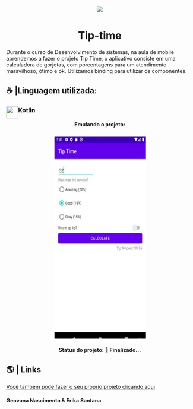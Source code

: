   <h1 align="center">
<img heigt="150" width="60"  src="https://simpleicons.org/icons/android.svg">
</h1>

<h1 align="center">Tip-time </h1>



<p>Durante o curso de Desenvolvimento de sistemas, na aula de mobile aprendemos a fazer o projeto Tip Time, o aplicativo consiste em uma calculadora de gorjetas, com porcentagens para um atendimento maravilhoso, ótimo e ok. Utilizamos binding para utilizar os componentes. </p>

## ☕ |Linguagem utilizada: 
<div>
<img src="https://skillicons.dev/icons?i=kotlin" width=32 height=32 align="left">
  <h3 align="left">Kotlin</h3>
</div>



<h4 align="center"> Emulando o projeto:</h4>
<div  align="center">
<img src="./img/imgemulado.jpeg" height="550px" width="250px">
</div>

<h4 align="center"> 
	Status do projeto: 🚀 Finalizado... 
</h4>



## 🌎 | Links

[Você também pode fazer o seu próprio projeto clicando aqui](https://developer.android.com/codelabs/basic-android-kotlin-training-recyclerview-scrollable-list?continue=https://developer.android.com/courses%2&hl=pt-br#0)


      
      
<h4> Geovana Nascimento & Erika Santana</h4>

